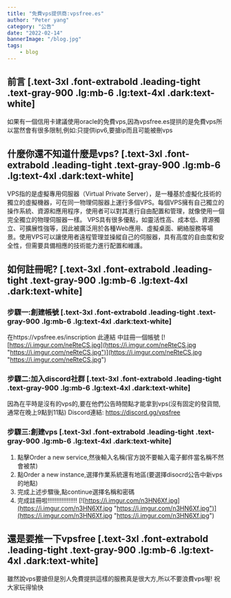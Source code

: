 ```yaml
---
title: "免費vps提供商:vpsfree.es"
author: "Peter yang"
category: "公告"
date: "2022-02-14"
bannerImage: "/blog.jpg"
tags:
    - blog
---
```

## 前言 [.text-3xl .font-extrabold .leading-tight .text-gray-900 .lg:mb-6 .lg:text-4xl .dark:text-white]
如果有一個信用卡建議使用oracle的免費vps,因為vpsfree.es提拱的是免費vps所以當然會有很多限制,例如:只提供ipv6,要搶ip而且可能被刪vps
## 什麼你還不知道什麼是vps? [.text-3xl .font-extrabold .leading-tight .text-gray-900 .lg:mb-6 .lg:text-4xl .dark:text-white]
VPS指的是虛擬專用伺服器（Virtual Private Server），是一種基於虛擬化技術的獨立的虛擬機器，可在同一物理伺服器上運行多個VPS。每個VPS擁有自己獨立的操作系統、資源和應用程序，使用者可以對其進行自由配置和管理，就像使用一個完全獨立的物理伺服器一樣。
VPS具有很多優點，如靈活性高、成本低、資源獨立、可擴展性強等，因此被廣泛用於各種Web應用、虛擬桌面、網絡服務等場景。使用VPS可以讓使用者遠程管理並操縱自己的伺服器，具有高度的自由度和安全性，但需要具備相應的技術能力進行配置和維護。
<!--truncate-->
## 如何註冊呢? [.text-3xl .font-extrabold .leading-tight .text-gray-900 .lg:mb-6 .lg:text-4xl .dark:text-white]
### 步驟一:創建帳號 [.text-3xl .font-extrabold .leading-tight .text-gray-900 .lg:mb-6 .lg:text-4xl .dark:text-white]
在https://vpsfree.es/inscription 此連結 中註冊一個帳號
[![https://i.imgur.com/neRteCS.jpg](https://i.imgur.com/neRteCS.jpg "https://i.imgur.com/neRteCS.jpg")](https://i.imgur.com/neRteCS.jpg "https://i.imgur.com/neRteCS.jpg")
### 步驟二:加入discord社群 [.text-3xl .font-extrabold .leading-tight .text-gray-900 .lg:mb-6 .lg:text-4xl .dark:text-white]
因為在平時是沒有的vps的,要在他們公告時間點才能拿到vps(沒有固定的發貨間,通常在晚上9點到11點)
Discord連結: https://discord.gg/vpsfree
### 步驟三:創建vps [.text-3xl .font-extrabold .leading-tight .text-gray-900 .lg:mb-6 .lg:text-4xl .dark:text-white]
1. 點擊Order a new service,然後輸入名稱(官方說不要輸入電子郵件當名稱不然會被禁)
2. 點Order a new instance,選擇作業系統還有地區(要選擇disocrd公告中新vps的地點)
3. 完成上述步驟後,點continue選擇名稱和密碼
4. 完成註冊啦!!!!!!!!!!!!!!!!!
[![https://i.imgur.com/n3HN6Xf.jpg](https://i.imgur.com/n3HN6Xf.jpg "https://i.imgur.com/n3HN6Xf.jpg")](https://i.imgur.com/n3HN6Xf.jpg "https://i.imgur.com/n3HN6Xf.jpg")
## 還是要推一下vpsfree [.text-3xl .font-extrabold .leading-tight .text-gray-900 .lg:mb-6 .lg:text-4xl .dark:text-white]
雖然說vps要搶但是別人免費提拱這樣的服務真是很大方,所以不要浪費vps喔!
祝大家玩得愉快
